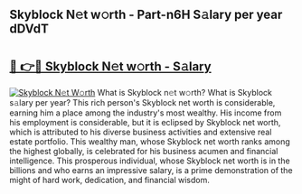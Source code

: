 ## Skyblock N𝚎t w𝚘rth - Part-n6H S𝚊lary per year dDVdT

# <h2><a href="http://gc2zy5.nevu.top/?p=Skyblock">🔗 👉🔴 Skyblock N𝚎t w𝚘rth - S𝚊lary</a></h2>

[![Skyblock N𝚎t W𝚘rth](https://i.imgur.com/Oavwk0R.jpeg)](http://gc2zy5.nevu.top/?p=Skyblock)
What is Skyblock n𝚎t w𝚘rth? What is Skyblock s𝚊lary per year?
This rich person's Skyblock net worth is considerable, earning him a place among the industry's most wealthy. His income from his employment is considerable, but it is eclipsed by Skyblock net worth, which is attributed to his diverse business activities and extensive real estate portfolio. This wealthy man, whose Skyblock net worth ranks among the highest globally, is celebrated for his business acumen and financial intelligence. This prosperous individual, whose Skyblock net worth is in the billions and who earns an impressive salary, is a prime demonstration of the might of hard work, dedication, and financial wisdom.
